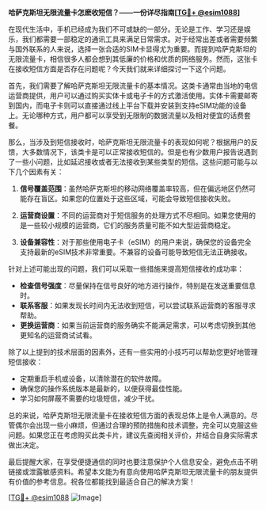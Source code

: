 **哈萨克斯坦无限流量卡怎麽收短信？——一份详尽指南[[TG💪+ @esim1088](https://t.me/s/esim1088)]**

在现代生活中，手机已经成为我们不可或缺的一部分。无论是工作、学习还是娱乐，我们都需要一部稳定的通讯工具来满足日常需求。对于经常出差或者需要频繁与国外联系的人来说，选择一张合适的SIM卡显得尤为重要。而提到哈萨克斯坦的无限流量卡，相信很多人都会想到其低廉的价格和优质的网络服务。然而，这张卡在接收短信方面是否存在问题呢？今天我们就来详细探讨一下这个问题。

首先，我们需要了解哈萨克斯坦无限流量卡的基本情况。这类卡通常由当地的电信运营商提供，用户可以通过购买实体卡或电子卡的方式激活使用。实体卡需要邮寄到国内，而电子卡则可以直接通过线上平台下载并安装到支持eSIM功能的设备上。无论哪种方式，用户都可以享受到无限制的数据流量以及相对便宜的话费套餐。

那么，当涉及到短信接收时，哈萨克斯坦无限流量卡的表现如何呢？根据用户的反馈，大多数情况下，该类卡是可以正常接收短信的。但是也有少数用户报告说遇到了一些小问题，比如延迟接收或者无法接收到某些类型的短信。这些问题可能与以下几个因素有关：

1. **信号覆盖范围**：虽然哈萨克斯坦的移动网络覆盖率较高，但在偏远地区仍然可能存在盲区。如果您的位置处于这些区域，可能会导致短信接收失败。

2. **运营商设置**：不同的运营商对于短信服务的处理方式不尽相同。如果您使用的是一些较小规模的运营商，它们的服务质量可能不如大型运营商稳定。

3. **设备兼容性**：对于那些使用电子卡（eSIM）的用户来说，确保您的设备完全支持最新的eSIM技术非常重要。不兼容的设备可能导致短信无法正确接收。

针对上述可能出现的问题，我们可以采取一些措施来提高短信接收的成功率：

- **检查信号强度**：尽量保持在信号良好的地方进行操作，特别是在发送重要信息时。
- **联系客服**：如果发现长时间内无法收到短信，可以尝试联系运营商的客服寻求帮助。
- **更换运营商**：如果当前运营商的服务确实不能满足需求，可以考虑切换到其他更知名的运营商试试看。

除了以上提到的技术层面的因素外，还有一些实用的小技巧可以帮助您更好地管理短信接收：

- 定期重启手机或设备，以清除潜在的软件故障。
- 确保您的操作系统版本是最新的，以便获得最佳性能。
- 学习如何屏蔽不需要的垃圾短信，减少干扰。

总的来说，哈萨克斯坦无限流量卡在接收短信方面的表现总体上是令人满意的。尽管偶尔会出现一些小麻烦，但通过合理的预防措施和技术调整，完全可以克服这些问题。如果您正在考虑购买此类卡片，建议先查阅相关评价，并结合自身实际需求做出决定。

最后提醒大家，在享受便捷通信的同时也要注意保护个人信息安全，避免点击不明链接或泄露敏感资料。希望本文能为有意向使用哈萨克斯坦无限流量卡的朋友提供有价值的参考信息。祝各位都能找到最适合自己的解决方案！

[[TG💪+ @esim1088](https://t.me/s/esim1088) ![Image](https://i.postimg.cc/4NQfJmqS/Snipaste-2025-05-13-00-14-12.png)]